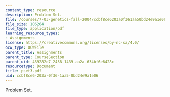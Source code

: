 ```yaml
---
content_type: resource
description: Problem Set.
file: /courses/7-03-genetics-fall-2004/ccbf8ce6203a0f361aa50bd24e9a1e06_pset3.pdf
file_size: 106264
file_type: application/pdf
learning_resource_types:
- Assignments
license: https://creativecommons.org/licenses/by-nc-sa/4.0/
ocw_type: OCWFile
parent_title: Assignments
parent_type: CourseSection
parent_uid: 439282d7-2438-1439-aa2a-634bf6e6428c
resourcetype: Document
title: pset3.pdf
uid: ccbf8ce6-203a-0f36-1aa5-0bd24e9a1e06
---
```

Problem Set.